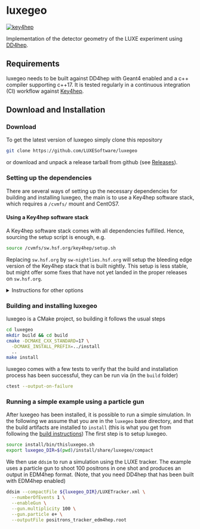 # luxegeo

[![key4hep](https://github.com/LUXEsoftware/luxegeo/actions/workflows/key4hep.yml/badge.svg)](https://github.com/LUXEsoftware/luxegeo/actions/workflows/key4hep.yml)

Implementation of the detector geometry of the LUXE experiment using [DD4hep](https://dd4hep.web.cern.ch/dd4hep/).

## Requirements
luxegeo needs to be built against DD4hep with Geant4 enabled and a c++ compiler
supporting c++17. It is tested regularly in a continuous integration (CI)
workflow against [Key4hep](https://key4hep.web.cern.ch).

## Download and Installation
### Download
To get the latest version of luxegeo simply clone this repository

```bash
git clone https://github.com/LUXESoftware/luxegeo
```

or download and unpack a release tarball from github (see [Releases](https://github.com/LUXEsoftware/luxegeo/releases)).

### Setting up the dependencies
There are several ways of setting up the necessary dependencies for building and
installing luxegeo, the main is to use a Key4hep software stack, which requires
a `/cvmfs/` mount and CentOS7.

#### Using a Key4hep software stack
A Key4hep software stack comes with all dependencies fulfilled. Hence, sourcing
the setup script is enough, e.g.

```bash
source /cvmfs/sw.hsf.org/key4hep/setup.sh
```

Replacing `sw.hsf.org` by `sw-nightlies.hsf.org` will setup the bleeding edge
version of the Key4hep stack that is built nightly. This setup is less stable,
but might offer some fixes that have not yet landed in the proper releases on
`sw.hsf.org`.

<details>
  <summary>Instructions for other options</summary>

#### Using an LCG software stack
Similar to the Key4hep stack it is possible to use an LCG software stack that
also comes with all depenencies fulfilled. These releases are available or
different linux flavors and compilers, and again sourcing the approriate setup
script is enough, e.g.

```bash
source /cvmfs/sft.cern.ch/lcg/views/LCG_102/x86_64-centos7-gcc11-opt/setup.sh
```

#### Using an existing DD4hep installation
If you have an existing installation of DD4hep on your system, it should be
enough to initialize that via

```bash
source </path/to/dd4hep/installation>/bin/thisdd4hep.sh
```

</details>

### Building and installing luxegeo
luxegeo is a CMake project, so building it follows the usual steps

```bash
cd luxegeo
mkdir build && cd build
cmake -DCMAKE_CXX_STANDARD=17 \
  -DCMAKE_INSTALL_PREFIX=../install
  ..
make install
```

luxegeo comes with a few tests to verify that the build and installation process
has been successful, they can be run via (in the `build` folder)

```bash
ctest --output-on-failure
```

### Running a simple example using a particle gun
After luxegeo has been installed, it is possible to run a simple simulation. In
the following we assume that you are in the `luxegeo` base directory, and that
the build artifacts are installed to `install` (this is what you get from
following the [build instructions](#building-and-installing-luxegeo)) The first
step is to setup luxegeo.

```bash
source install/bin/thisluxegeo.sh
export luxegeo_DIR=$(pwd)/install/share/luxegeo/compact
```

We then use `ddsim` to run a simulation using the LUXE tracker. The example uses
a particle gun to shoot 100 positrons in one shot and produces an output in
EDM4hep format. (Note, that you need DD4hep that has been built with EDM4hep
enabled)

```bash
ddsim --compactFile ${luxegeo_DIR}/LUXETracker.xml \
  --numberOfEvents 1 \
  --enableGun \
  --gun.multiplicity 100 \
  --gun.particle e+ \
  --outputFile positrons_tracker_edm4hep.root
```
